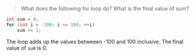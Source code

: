 > What does the following for loop do? What is the final value of sum?
```cpp
int sum = 0;
for (int i = -100; i <= 100; ++i)
	sum += 1;
```

The loop adds up the values betweeen -100 and 100 inclusive. The final value of `sum` is 0.